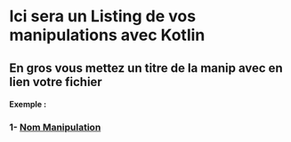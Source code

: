 # Ici sera un Listing de vos manipulations avec Kotlin

## En gros vous mettez un titre de la manip avec en lien votre fichier

#### Exemple : 

### 1- [Nom Manipulation](/exemple/exemple.md)
